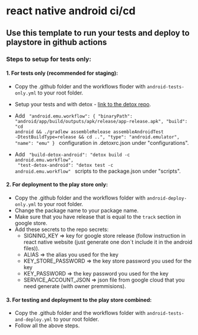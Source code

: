 # react native android ci/cd

## Use this template to run your tests and deploy to playstore in github actions 

### Steps to setup for tests only:

#### 1. For tests only (recommended for staging):

- Copy the .github folder and the workflows floder with `android-tests-only.yml` to your root folder.
- Setup your tests and with detox - [link to the detox repo](https://github.com/wix/Detox).

- Add <code>
  "android.emu.workflow": {
  "binaryPath": "android/app/build/outputs/apk/release/app-release.apk",
  "build": "cd android && ./gradlew assembleRelease assembleAndroidTest -DtestBuildType=release && cd ..",
  "type": "android.emulator",
  "name": "emu"
  }
  </code> configuration in .detoxrc.json under "configurations".

- Add <code>
  "build-detox-android": "detox build -c android.emu.workflow",<br/>
  "test-detox-android": "detox test -c android.emu.workflow"
  </code> scripts to the package.json under "scripts".

#### 2. For deployment to the play store only:

- Copy the .github folder and the workflows folder with `android-deploy-only.yml` to your root folder.
- Change the package name to your package name.
- Make sure that you have release that is equal to the `track` section in google store.
- Add these secrets to the repo secrets:
  - SIGNING_KEY => key for google store release (follow instruction in react native website (just generate one don`t include it in the android files)).
  - ALIAS => the alias you used for the key
  - KEY_STORE_PASSWORD => the key store password you used for the key
  - KEY_PASSWORD => the key password you used for the key
  - SERVICE_ACCOUNT_JSON => json file from google cloud that you need generate (with owner premmisions).

#### 3. For testing and deployment to the play store combined:

- Copy the .github folder and the workflows folder with `android-tests-and-deploy.yml` to your root folder.
- Follow all the above steps.
